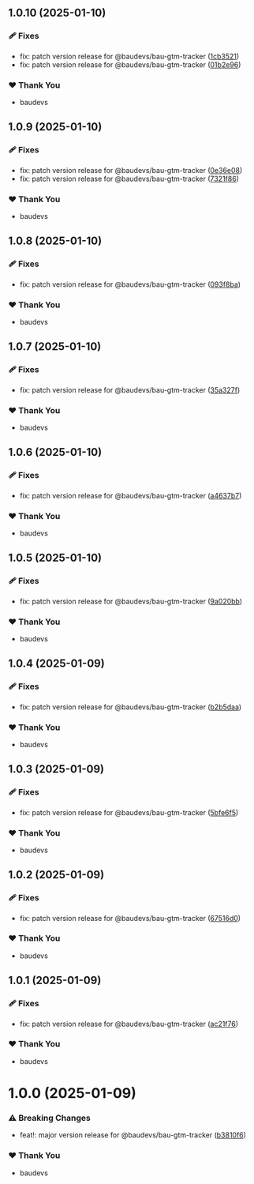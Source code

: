 ## 1.0.10 (2025-01-10)

### 🩹 Fixes

- fix: patch version release for @baudevs/bau-gtm-tracker ([1cb3521](https://github.com/baudevs/baudevs-oss-monorepo/commit/1cb3521))
- fix: patch version release for @baudevs/bau-gtm-tracker ([01b2e96](https://github.com/baudevs/baudevs-oss-monorepo/commit/01b2e96))

### ❤️ Thank You

- baudevs

## 1.0.9 (2025-01-10)

### 🩹 Fixes

- fix: patch version release for @baudevs/bau-gtm-tracker ([0e36e08](https://github.com/baudevs/baudevs-oss-monorepo/commit/0e36e08))
- fix: patch version release for @baudevs/bau-gtm-tracker ([7321f86](https://github.com/baudevs/baudevs-oss-monorepo/commit/7321f86))

### ❤️ Thank You

- baudevs

## 1.0.8 (2025-01-10)

### 🩹 Fixes

- fix: patch version release for @baudevs/bau-gtm-tracker ([093f8ba](https://github.com/baudevs/baudevs-oss-monorepo/commit/093f8ba))

### ❤️ Thank You

- baudevs

## 1.0.7 (2025-01-10)

### 🩹 Fixes

- fix: patch version release for @baudevs/bau-gtm-tracker ([35a327f](https://github.com/baudevs/baudevs-oss-monorepo/commit/35a327f))

### ❤️ Thank You

- baudevs

## 1.0.6 (2025-01-10)

### 🩹 Fixes

- fix: patch version release for @baudevs/bau-gtm-tracker ([a4637b7](https://github.com/baudevs/baudevs-oss-monorepo/commit/a4637b7))

### ❤️ Thank You

- baudevs

## 1.0.5 (2025-01-10)

### 🩹 Fixes

- fix: patch version release for @baudevs/bau-gtm-tracker ([9a020bb](https://github.com/baudevs/baudevs-oss-monorepo/commit/9a020bb))

### ❤️ Thank You

- baudevs

## 1.0.4 (2025-01-09)

### 🩹 Fixes

- fix: patch version release for @baudevs/bau-gtm-tracker ([b2b5daa](https://github.com/baudevs/baudevs-oss-monorepo/commit/b2b5daa))

### ❤️ Thank You

- baudevs

## 1.0.3 (2025-01-09)

### 🩹 Fixes

- fix: patch version release for @baudevs/bau-gtm-tracker ([5bfe6f5](https://github.com/baudevs/baudevs-oss-monorepo/commit/5bfe6f5))

### ❤️ Thank You

- baudevs

## 1.0.2 (2025-01-09)

### 🩹 Fixes

- fix: patch version release for @baudevs/bau-gtm-tracker ([67516d0](https://github.com/baudevs/baudevs-oss-monorepo/commit/67516d0))

### ❤️ Thank You

- baudevs

## 1.0.1 (2025-01-09)

### 🩹 Fixes

- fix: patch version release for @baudevs/bau-gtm-tracker ([ac21f76](https://github.com/baudevs/baudevs-oss-monorepo/commit/ac21f76))

### ❤️ Thank You

- baudevs

# 1.0.0 (2025-01-09)

### ⚠️  Breaking Changes

- feat!: major version release for @baudevs/bau-gtm-tracker ([b3810f6](https://github.com/baudevs/baudevs-oss-monorepo/commit/b3810f6))

### ❤️ Thank You

- baudevs